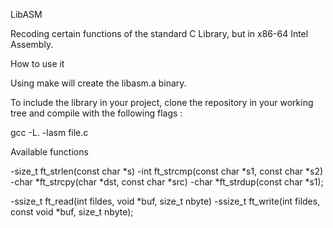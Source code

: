 LibASM

Recoding certain functions of the standard C Library, but in x86-64 Intel Assembly.

How to use it

Using make will create the libasm.a binary.

To include the library in your project, clone the repository in your working tree and compile with the following flags :

gcc -L. -lasm file.c

Available functions

-size_t ft_strlen(const char *s)
-int ft_strcmp(const char *s1, const char *s2)
-char *ft_strcpy(char *dst, const char *src)
-char *ft_strdup(const char *s1);

-ssize_t ft_read(int fildes, void *buf, size_t nbyte)
-ssize_t ft_write(int fildes, const void *buf, size_t nbyte);

